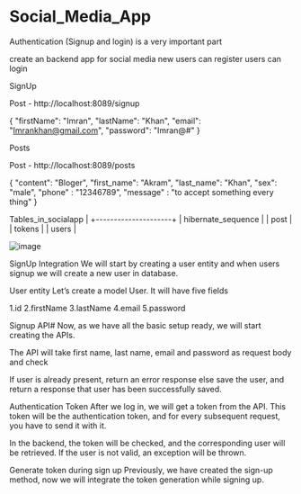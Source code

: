 # Social_Media_App

Authentication (Signup and login) is a very important part 

create an backend app for social media
new users can register
users can login

SignUp

 Post - http://localhost:8089/signup

{
   "firstName": "Imran",
  "lastName": "Khan",
  "email": "Imrankhan@gmail.com",
  "password": "Imran@#"
}


Posts


Post - http://localhost:8089/posts

{
 "content": "Bloger",
  "first_name": "Akram",
  "last_name": "Khan",
  "sex": "male",
  "phone" : "12346789",
  "message" : "to accept something every thing"
}


 Tables_in_socialapp |
+---------------------+
| hibernate_sequence  |
| post                |
| tokens              |
| users               |




![image](https://user-images.githubusercontent.com/95843558/197858324-45f6ed99-4161-450e-979b-b80b5ade2f05.png)


SignUp Integration
We will start by creating a user entity and when users signup we will create a new user in database.

User entity
Let’s create a model User. It will have five fields

1.id
2.firstName
3.lastName
4.email
5.password

Signup API#
Now, as we have all the basic setup ready, we will start creating the APIs.

The API will take first name, last name, email and password as request body and check

If user is already present, return an error response
else save the user, and return a response that user has been successfully saved.

Authentication Token
After we log in, we will get a token from the API. This token will be the authentication token, and for every subsequent request, you have to send it with it.

In the backend, the token will be checked, and the corresponding user will be retrieved. If the user is not valid, an exception will be thrown.

Generate token during sign up
Previously, we have created the sign-up method, now we will integrate the token generation while signing up.


